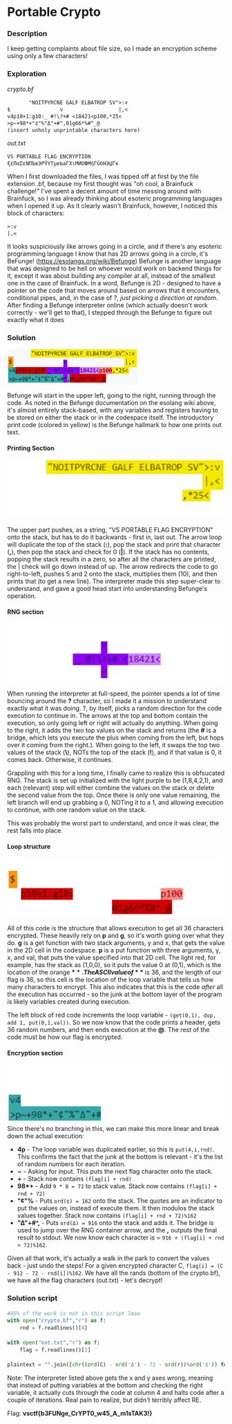 # Portable Crypto

### Description
I keep getting complaints about file size, so I made an encryption scheme using only a few characters!

### Exploration
_crypto.bf_
```
       "NOITPYRCNE GALF ELBATROP SV">:v
$                v                  |,<
v4p10+1:g10:_ #!\?+# <18421<p100,*25<
>p~+98*+"¢"%"Δ"+#^,01g66*%#^_@
(insert unholy unprintable characters here)
```
_out.txt_
```
VS PORTABLE FLAG ENCRYPTION
ξέΠαΣεΝПЪвЭΡΫΥТμеЬаГΧιМИΟФΜήГΰбНЭЏЃκ
```

When I first downloaded the files, I was tipped off at first by the file extension .bf, because my first thought was "oh cool, a Brainfuck challenge!" I've spent a decent amount of time messing around with Brainfuck, so I was already thinking about esoteric programming languages when I opened it up. As it clearly wasn't Brainfuck, however, I noticed this block of characters:
```
>:v
|,<
```
It looks suspiciously like arrows going in a circle, and if there's any esoteric programming language I know that has 2D arrows going in a circle, it's BeFunge! (https://esolangs.org/wiki/Befunge) Befunge is another language that was designed to be hell on whoever would work on backend things for it, except it was about building any compiler at all, instead of the smallest one in the case of Brainfuck. In a word, Befunge is 2D - designed to have a pointer on the code that moves around based on arrows that it encounters, conditional pipes, and, in the case of ?, _just picking a direction at random_. After finding a Befunge interpreter online (which actually doesn't work correctly - we'll get to that), I stepped through the Befunge to figure out exactly what it does

### Solution
![Colorized version of the Befunge script](files/noitpycerene.PNG)

Befunge will start in the upper left, going to the right, running through the code. As noted in the Befunge documentation on the esolang wiki above, it's almost entirely stack-based, with any variables and registers having to be stored on either the stack or in the codespace itself. The introductory print code (colored in yellow) is the Befunge hallmark to how one prints out text.

#### Printing Section
![Highlighted yellow part of the code](files/noitprint.png)

The upper part pushes, as a string, "VS PORTABLE FLAG ENCRYPTION" onto the stack, but has to do it backwards - first in, last out. The arrow loop will duplicate the top of the stack (**:**), pop the stack and print that character (**,**), then pop the stack and check for 0 (**|**). If the stack has no contents, popping the stack results in a zero, so after all the characters are printed, the | check will go down instead of up. 
The arrow redirects the code to go right-to-left, pushes 5 and 2 onto the stack, multiplies them (10), and then prints that (to get a new line). The interpreter made this step super-clear to understand, and gave a good head start into understanding Befunge's operation.

#### RNG section
![Highlighted purple part of the code](files/noitrng.png)

When running the interpreter at full-speed, the pointer spends a lot of time bouncing around the **?** character, so I made it a mission to understand exactly what it was doing. ?, by itself, picks a random direction for the code execution to continue in. The arrows at the top and bottom contain the execution, so only going left or right will actually do anything. 
When going to the right, it adds the two top values on the stack and returns (the **#** is a bridge, which lets you execute the plus when coming from the left, but hops over it coming from the right.). 
When going to the left, it swaps the top two values of the stack (**\\**), NOTs the top of the stack (**!**), and if that value is 0, it comes back. Otherwise, it continues.

Grappling with this for a long time, I finally came to realize this is obfsucated RNG. The stack is set up initialized with the light purple to be (1,8,4,2,1), and each (relevant) step will either combine the values on the stack or delete the second value from the top. Once there is only one value remaining, the left branch will end up grabbing a 0, NOTing it to a 1, and allowing execution to continue, with one random value on the stack.

This was probably the worst part to understand, and once it was clear, the rest falls into place.

#### Loop structure
![Highlighted red part of the code](files/noitloop.png)

All of this code is the structure that allows execution to get all 36 characters encrypted. These heavily rely on **p** and **g**, so it's worth going over what they do. **g** is a get function with two stack arguments, y and x, that gets the value in the 2D cell in the codespace. **p** is a put function with three arguments, y, x, and val, that puts the value specified into that 2D cell. 
The light red, for example, has the stack as (1,0,0), so it puts the value 0 at (0,1), which is the location of the orange **$**. The ASCII value of **$** is 36, and the length of our flag is 36, so this cell is the location of the loop variable that tells us how many characters to encrypt. This also indicates that this is the code _after_ all the execution has occurred - so the junk at the bottom layer of the program is likely variables created during execution.

The left block of red code increments the loop variable - `(get(0,1), dup, add 1, put(0,1,val))`. So we now know that the code prints a header, gets 36 random numbers, and then ends execution at the **@**. The rest of the code must be how our flag is encrypted.

#### Encryption section
![Highlighted teal part of the code](files/noitcrypt.png)
Since there's no branching in this, we can make this more linear and break down the actual execution:
* **4p** - The loop variable was duplicated earlier, so this is `put(4,i,rnd)`. This confirms the fact that the junk at the bottom is relevant - it's the list of random numbers for each iteration.
* **~** - Asking for input. This puts the next flag character onto the stack.
* **\+** - Stack now contains `(flag[i] + rnd)`
* **98\*+** - Add `9 * 8 = 72` to stack value. Stack now contains `(flag[i] + rnd + 72)`
* **"¢"%** - Puts `ord(¢) = 162` onto the stack. The quotes are an indicator to put the values on, instead of execute them. It then modulos the stack values together. Stack now contains `(flag[i] + rnd + 72)%162`
* **"Δ"+#^,** - Puts `ord(Δ) = 916` onto the stack and adds it. The bridge is used to jump over the RNG container arrow, and the **,** outputs the final result to stdout. We now know each character is = `916 + (flag[i] + rnd + 72)%162`.

Given all that work, it's actually a walk in the park to convert the values back - just undo the steps! For a given encrypted character C, `flag[i] = (C - 912 - 72 - rnd[i])%162`. We have all the rands (bottom of the crypto.bf), we have all the flag characters (out.txt) - let's decrypt!

### Solution script
```py
#95% of the work is not in this script lmao
with open("crypto.bf","r") as f:
    rnd = f.readlines()[4]

with open("out.txt","r") as f:
    flag = f.readlines()[1]

plaintext = "".join([chr((ord(C) - ord('Δ') - 72 - ord(r))%ord('¢')) for C,r in zip(flag, rnd)])
```

Note: The interpreter listed above gets the x and y axes wrong, meaning that instead of putting variables at the bottom and checking the right variable, it actually cuts through the code at column 4 and halts code after a couple of iterations. Real pain to realize, but didn't terribly affect RE.

Flag: **vsctf{b3FUNge_CrYPT0_w45_A_m1sTAK3!}**
